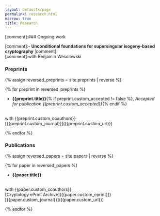 ```yaml
---
layout: defaults/page
permalink: research.html
narrow: true
title: Research
---
```


[comment]:### Ongoing work

[comment]:- **Unconditional foundations for supersingular isogeny-based cryptography**
[comment]:<br>
[comment]:with Benjamin Wesolowski


### Preprints


{% assign reversed_preprints = site.preprints | reverse %}

{% for preprint in reversed_preprints %}

- **{{preprint.title}}**{% if preprint.custom_accepted != false %}, _Accepted for publication {{preprint.custom_accepted}}_{% endif %}
 <br> 
 with {{preprint.custom_coauthors}}
 <br>
 [{{preprint.custom_journal}}]({{preprint.custom_url}})
 
{% endfor %}

### Publications

{% assign reversed_papers = site.papers | reverse %}

{% for paper in reversed_papers %}

- **{{paper.title}}**
 <br> 
 with {{paper.custom_coauthors}}
 <br>
 [Cryptology ePrint Archive]({{paper.custom_eprint}})
 <br>
 [{{paper.custom_journal}}]({{paper.custom_url}})
 
{% endfor %}

